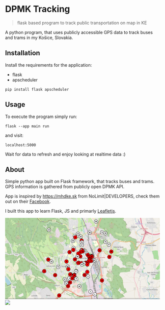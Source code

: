 # DPMK Tracking
> flask based program to track public transportation on map in KE

A python program, that uses publicly accessible GPS data to track buses and trams in my Košice, Slovakia.

## Installation

Install the requirements for the application:
- flask
- apscheduler
```
pip install flask apscheduler
```

## Usage

To execute the program simply run:
```
flask --app main run
```
and visit:
```
localhost:5000
```

Wait for data to refresh and enjoy looking at realtime data :)


## About

Simple python app built on Flask framework, that tracks buses and trams. GPS information is gathered from publicly open DPMK API.

App is inspired by https://mhdke.sk from NoLimit|DEVELOPERS, check them out on their [Facebook](https://www.facebook.com/101041385188593).

I built this app to learn Flask, JS and primarly [Leafletjs](https://leafletjs.com).

![](static/DPMK_Tracking.png)
![](static/DMPK_Tracking2.png)
